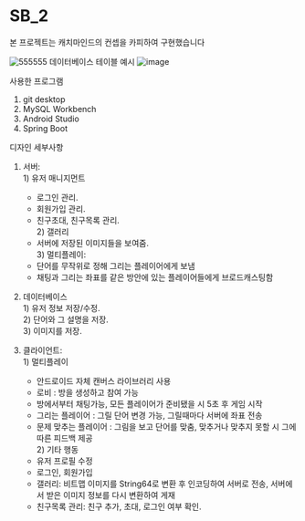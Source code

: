 # SB_2
본 프로젝트는 캐치마인드의 컨셉을 카피하여 구현했습니다

![555555](https://user-images.githubusercontent.com/49792776/83830631-8fb4bc00-a720-11ea-9ed5-5918f1975e37.png)
데이터베이스 테이블 예시
![image](https://user-images.githubusercontent.com/49792776/83830733-d1456700-a720-11ea-8119-a616342b8aa3.png)

사용한 프로그램
  1. git desktop  
  2. MySQL Workbench  
  3. Android Studio  
  4. Spring Boot  

디자인 세부사항  
  1. 서버:  
    1) 유저 매니지먼트  
      - 로그인 관리.  
      - 회원가입 관리.  
      - 친구초대, 친구목록 관리.  
    2) 갤러리  
     - 서버에 저장된 이미지들을 보여줌.  
    3) 멀티플레이:  
      - 단어를 무작위로 정해 그리는 플레이어에게 보냄  
      - 채팅과 그리는 좌표를 같은 방안에 있는 플레이어들에게 브로드캐스팅함  

  2. 데이터베이스  
    1) 유저 정보 저장/수정.  
    2) 단어와 그 설명을 저장.  
    3) 이미지를 저장.  

  3. 클라이언트:  
    1) 멀티플레이   
      - 안드로이드 자체 캔버스 라이브러리 사용  
      - 로비 : 방을 생성하고 참여 가능  
      - 방에서부터 채팅가능, 모든 플레이어가 준비됐을 시 5초 후 게임 시작    
      - 그리는 플레이어 : 그릴 단어 변경 가능, 그릴때마다 서버에 좌표 전송  
      - 문제 맞추는 플레이어 : 그림을 보고 단어를 맞춤, 맞추거나 맞추지 못할 시 그에 따른 피드백 제공  
    2) 기타 행동   
      - 유저 프로필 수정  
      - 로그인, 회원가입  
      - 갤러리: 비트맵 이미지를 String64로 변환 후 인코딩하여 서버로 전송, 서버에서 받은 이미지 정보를 다시 변환하여 게재  
      - 친구목록 관리: 친구 추가, 초대, 로그인 여부 확인.  

